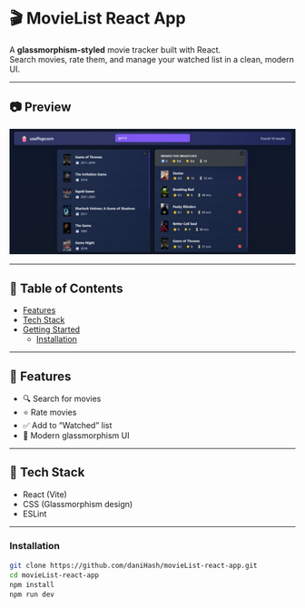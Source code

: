 # 🎬 MovieList React App

A **glassmorphism-styled** movie tracker built with React.  
Search movies, rate them, and manage your watched list in a clean, modern UI.

---

## 📷 Preview
![Screenshot of project](image.png)

---

## 🧰 Table of Contents
- [Features](#-features)  
- [Tech Stack](#-tech-stack)  
- [Getting Started](#-getting-started)  
  - [Installation](#installation)  


---

## 🚀 Features
- 🔍 Search for movies  
- ⭐ Rate movies  
- ✅ Add to “Watched” list  
- 🎨 Modern glassmorphism UI  

---

## 🧱 Tech Stack
- React (Vite)  
- CSS (Glassmorphism design)  
- ESLint  

---


### Installation
```bash
git clone https://github.com/daniHash/movieList-react-app.git
cd movieList-react-app
npm install
npm run dev
